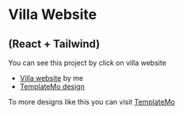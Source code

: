 # Villa Website
## (React + Tailwind)

You can see this project by click on villa website

- [Villa website](https://moonesmezher.github.io/villa/) by me
- [TemplateMo design](https://templatemo.com/live/templatemo_591_villa_agency)

To more designs like this you can visit [TemplateMo](https://templatemo.com)
